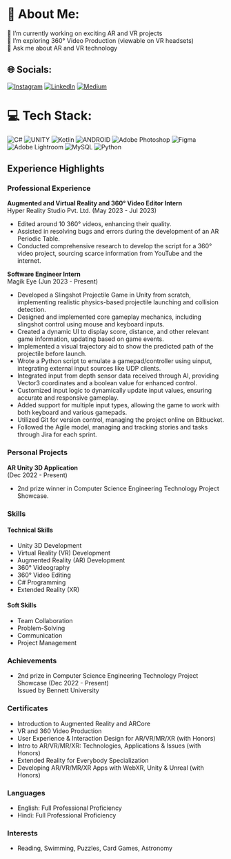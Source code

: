 

# 💫 About Me:
🔭 I’m currently working on exciting AR and VR projects<br>🌱 I’m exploring 360° Video Production (viewable on VR headsets)<br>💬 Ask me about AR and VR technology

## 🌐 Socials:
[![Instagram](https://img.shields.io/badge/Instagram-%23E4405F.svg?logo=Instagram&logoColor=white)](https://instagram.com/pic.ed_shrey) [![LinkedIn](https://img.shields.io/badge/LinkedIn-%230077B5.svg?logo=linkedin&logoColor=white)](https://linkedin.com/in/shreykhetan1087) [![Medium](https://img.shields.io/badge/Medium-12100E?logo=medium&logoColor=white)](https://medium.com/@shreykhetan)

# 💻 Tech Stack:
![C#](https://img.shields.io/badge/c%23-%23239120.svg?style=for-the-badge&logo=c-sharp&logoColor=white) ![UNITY](https://img.shields.io/badge/Unity-%2320232a.svg?style=for-the-badge&logo=unity&logoColor=white) ![Kotlin](https://img.shields.io/badge/kotlin-%230095D5.svg?style=for-the-badge&logo=kotlin&logoColor=white) ![ANDROID](https://img.shields.io/badge/android-%2320232a.svg?style=for-the-badge&logo=android&logoColor=%a4c639) ![Adobe Photoshop](https://img.shields.io/badge/adobephotoshop-%2331A8FF.svg?style=for-the-badge&logo=adobephotoshop&logoColor=white) ![Figma](https://img.shields.io/badge/figma-%23F24E1E.svg?style=for-the-badge&logo=figma&logoColor=white) ![Adobe Lightroom](https://img.shields.io/badge/Adobe%20Lightroom-31A8FF.svg?style=for-the-badge&logo=Adobe%20Lightroom&logoColor=white) ![MySQL](https://img.shields.io/badge/mysql-%2300f.svg?style=for-the-badge&logo=mysql&logoColor=white) ![Python](https://img.shields.io/badge/python-3670A0?style=for-the-badge&logo=python&logoColor=ffdd54)


## Experience Highlights

### Professional Experience

**Augmented and Virtual Reality and 360° Video Editor Intern**  
Hyper Reality Studio Pvt. Ltd. (May 2023 - Jul 2023)
- Edited around 10 360° videos, enhancing their quality.
- Assisted in resolving bugs and errors during the development of an AR Periodic Table.
- Conducted comprehensive research to develop the script for a 360° video project, sourcing scarce information from YouTube and the internet.

**Software Engineer Intern**  
Magik Eye (Jun 2023 - Present)
- Developed a Slingshot Projectile Game in Unity from scratch, implementing realistic physics-based projectile launching and collision detection.
- Designed and implemented core gameplay mechanics, including slingshot control using mouse and keyboard inputs.
- Created a dynamic UI to display score, distance, and other relevant game information, updating based on game events.
- Implemented a visual trajectory aid to show the predicted path of the projectile before launch.
- Wrote a Python script to emulate a gamepad/controller using uinput, integrating external input sources like UDP clients.
- Integrated input from depth sensor data received through AI, providing Vector3 coordinates and a boolean value for enhanced control.
- Customized input logic to dynamically update input values, ensuring accurate and responsive gameplay.
- Added support for multiple input types, allowing the game to work with both keyboard and various gamepads.
- Utilized Git for version control, managing the project online on Bitbucket.
- Followed the Agile model, managing and tracking stories and tasks through Jira for each sprint.

### Personal Projects

**AR Unity 3D Application**  
(Dec 2022 - Present)
- 2nd prize winner in Computer Science Engineering Technology Project Showcase.

### Skills

#### Technical Skills
- Unity 3D Development
- Virtual Reality (VR) Development
- Augmented Reality (AR) Development
- 360° Videography
- 360° Video Editing
- C# Programming
- Extended Reality (XR)

#### Soft Skills
- Team Collaboration
- Problem-Solving
- Communication
- Project Management

### Achievements
- 2nd prize in Computer Science Engineering Technology Project Showcase (Dec 2022 - Present)  
  Issued by Bennett University

### Certificates
- Introduction to Augmented Reality and ARCore
- VR and 360 Video Production
- User Experience & Interaction Design for AR/VR/MR/XR (with Honors)
- Intro to AR/VR/MR/XR: Technologies, Applications & Issues (with Honors)
- Extended Reality for Everybody Specialization
- Developing AR/VR/MR/XR Apps with WebXR, Unity & Unreal (with Honors)

### Languages
- English: Full Professional Proficiency
- Hindi: Full Professional Proficiency

### Interests
- Reading, Swimming, Puzzles, Card Games, Astronomy
